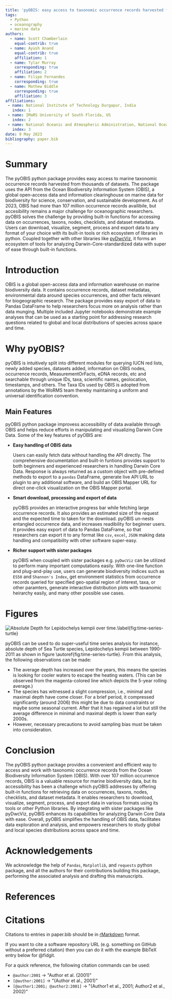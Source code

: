 ```yaml
---
title: 'pyOBIS: easy access to taxonomic occurrence records harvested from thousands of datasets'
tags:
  - Python
  - oceanography
  - marine data
authors:
  - name: Scott Chamberlain
    equal-contrib: true
  - name: Ayush Anand
    equal-contrib: true
    affiliation: 1
  - name: Tylar Murray
    corresponding: true
    affiliation: 2
  - name: Filipe Fernandes
    corresponding: true
  - name: Mathew Biddle
    corresponding: true
    affiliation: 3
affiliations:
 - name: National Institute of Technology Durgapur, India
   index: 1
 - name: IMaRS University of South Florida, US
   index: 2
 - name: National Oceanic and Atmospheric Administration, National Ocean Service, Integrated Ocean Observing System, US
   index: 3
date: 9 May 2023
bibliography: paper.bib
---
```


# Summary
The pyOBIS python package provides easy access to marine taxonomic occurrence records harvested from thousands of datasets.
The package uses the API from the Ocean Biodiversity Information System (OBIS),
a global open-access data and information clearinghouse on marine data for biodiversity for science, conservation,
and sustainable development.
As of 2023, OBIS had more than 107 million occurrence records availibile, but accesibility remains a major challenge for oceanographic researchers.
pyOBIS solves the challenge by providing built-in functions for accessing data on occurrences, taxons, nodes, checklists, and dataset metadata.
Users can download, visualize, segment, process and export data to any format of your choice with its built-in tools or rich ecosystem of libraries in python.
Coupled together with other libraries like [pyDwcViz](https://github.com/marinebon/py-dwc-viz),
it forms an ecosystem of tools for analyzing Darwin-Core-standardized data with super of ease through built-in functions.

# Introduction
OBIS is a global open-access data and information warehouse on marine biodiversity data.
It contains occurrence records, dataset metadatas, environmental data around species occurrences,
and other facts relevant for biogeographic research.
The package provides easy export of data to Pandas DataFrame to help researchers focus more on analysis rather than data munging.
Multiple included Jupyter notebooks demonstrate example analyses that can be used as a starting point for addressing research questions related to global and local distributions of species across space and time.

# Why pyOBIS?
pyOBIS is intuitively split into different modules for querying IUCN red lists,
newly added species, datasets added, information on OBIS nodes, occurrence records,
MeasurementOrFacts, eDNA records, etc and searchable through unique IDs, taxa, scientific names,
geolocation, timestamps, and others.
The Taxa IDs used by OBIS is adopted from annotations by the WoRMS team thereby maintaining a uniform and universal identification convention.

## Main Features
pyOBIS python package improvess accessibility of data available through OBIS
and helps reduce efforts in manipulating and visualizing Darwin Core Data.
Some of the key features of pyOBIS are:

* **Easy handling of OBIS data**

  Users can easily fetch data without handling the API directly.
  The comprehensive documentation and built-in funtions provides support to both beginners and experienced researchers in handling Darwin Core Data.
  Response is always returned as a custom object with pre-defined methods to export to a `pandas` DataFrame,
  generate live API URL to plugin to any additional software, and
  build an OBIS Mapper URL for direct one-click visualization on the OBIS Mapper portal.

* **Smart download, processing and export of data**

  pyOBIS provides an interactive progress bar while fetching large occurrence records.
  It also provides an estimated size of the request and the expected time to taken for the download.
  pyOBIS un-nests entangled occurrence data, and increases readibility for beginner users.
  It provides easy export of data to Pandas DataFrame,
  so that researchers can export it to any format like `csv`, `excel`, `JSON` making data handling and compatibility
  with other software super-easy.

* **Richer support with sister packages**

  pyOBIS when coupled with sister packages e.g. `pyDwcViz` can be utilized to perform many important computations easily.
  With one-line function and plug-and-play use,
  users can generate biodiversity indices such as `ES50` and `Shannon's Index`,
  get environment statistics from occurrence records queried for specified geo-spatial region of interest,
  taxa, or other paramters,
  generate interactive distribution plots with taxanomic heirarchy easily,
  and many other possible use cases.

# Figures
![Absolute Depth for Lepidochelys kempii over time.\label{fig:time-series-turtle}](https://github.com/ayushanand18/pyobis/assets/36472216/b6e66f31-7bbd-49c9-8186-3ab1a58e57c0)

pyOBIS can be used to do super-useful time series analysis for instance, absolute depth of Sea Turtle species, Lepidochelys kempii between 1990-2011 as shown in figure \autoref{fig:time-series-turtle}. From this analysis, the following observations can be made:
* The average depth has increased over the years, this means the species is looking for cooler waters to escape the heating waters. (This can be observed from the magenta-colored line which depicts the 5-year rolling average.)
* The species has witnessed a slight compression, i.e., minimal and maximal depth have come closer. For a brief period, it compressed significantly (around 2006) this might be due to data constraints or maybe some seasonal current. After that it has regained a lot but still the average difference in minimal and maximal depth is lower than early 2000s.
* However, necessary precautions to avoid sampling bias must be taken into consideration.

# Conclusion
The pyOBIS python package provides a convenient and efficient way to access and work with taxonomic occurrence records from the Ocean Biodiversity Information System (OBIS).
With over 107 million occurrence records,
OBIS is a valuable resource for marine biodiversity data,
but its accessibility has been a challenge which pyOBIS addresses by offering built-in functions for retrieving data on occurrences, taxons, nodes, checklists, and dataset metadata.
It enables researchers to download,
visualize, segment, process, and export data in various formats using its tools or other Python libraries.
By integrating with sister packages like pyDwcViz,
pyOBIS enhances its capabilities for analyzing Darwin Core Data with ease.
Overall, pyOBIS simplifies the handling of OBIS data,
facilitates data exploration and analysis,
and empowers researchers to study global and local species distributions across space and time.

# Acknowledgements
We acknowledge the help of `Pandas`, `Matplotlib`, and `requests` python package, and all the authors for their contributions building this package, performing the associated analysis and drafting this manuscripts.

# References

# Citations
Citations to entries in paper.bib should be in
[rMarkdown](http://rmarkdown.rstudio.com/authoring_bibliographies_and_citations.html)
format.

If you want to cite a software repository URL (e.g. something on GitHub without a preferred
citation) then you can do it with the example BibTeX entry below for @fidgit.

For a quick reference, the following citation commands can be used:
- `@author:2001`  ->  "Author et al. (2001)"
- `[@author:2001]` -> "(Author et al., 2001)"
- `[@author1:2001; @author2:2001]` -> "(Author1 et al., 2001; Author2 et al., 2002)"
